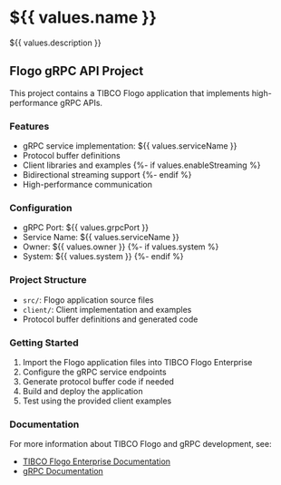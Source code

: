 # ${{ values.name }}

${{ values.description }}

## Flogo gRPC API Project

This project contains a TIBCO Flogo application that implements high-performance gRPC APIs.

### Features

- gRPC service implementation: ${{ values.serviceName }}
- Protocol buffer definitions
- Client libraries and examples
{%- if values.enableStreaming %}
- Bidirectional streaming support
{%- endif %}
- High-performance communication

### Configuration

- gRPC Port: ${{ values.grpcPort }}
- Service Name: ${{ values.serviceName }}
- Owner: ${{ values.owner }}
{%- if values.system %}
- System: ${{ values.system }}
{%- endif %}

### Project Structure

- `src/`: Flogo application source files
- `client/`: Client implementation and examples
- Protocol buffer definitions and generated code

### Getting Started

1. Import the Flogo application files into TIBCO Flogo Enterprise
2. Configure the gRPC service endpoints
3. Generate protocol buffer code if needed
4. Build and deploy the application
5. Test using the provided client examples

### Documentation

For more information about TIBCO Flogo and gRPC development, see:
- [TIBCO Flogo Enterprise Documentation](https://docs.tibco.com/products/tibco-flogo-enterprise)
- [gRPC Documentation](https://grpc.io/docs/)